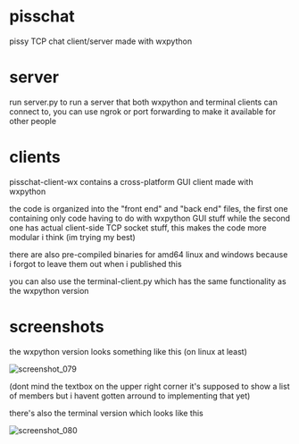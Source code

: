 # pisschat
pissy TCP chat client/server made with wxpython

# server
run server.py to run a server that both wxpython and terminal clients can connect to, you can use ngrok or port forwarding to make it available for other people

# clients
pisschat-client-wx contains a cross-platform GUI client made with wxpython

the code is organized into the "front end" and "back end" files, the first one containing only code having to do with wxpython GUI stuff while the second one has actual client-side TCP socket stuff, this makes the code more modular i think (im trying my best)

there are also pre-compiled binaries for amd64 linux and windows because i forgot to leave them out when i published this

you can also use the terminal-client.py which has the same functionality as the wxpython version

# screenshots

the wxpython version looks something like this (on linux at least)

![screenshot_079](https://user-images.githubusercontent.com/86350819/206936861-8fac56fd-b234-4e2a-869b-511c6b8aa2ff.png)

(dont mind the textbox on the upper right corner it's supposed to show a list of members but i havent gotten arround to implementing that yet)

there's also the terminal version which looks like this

![screenshot_080](https://user-images.githubusercontent.com/86350819/206937223-8a4cd821-55c1-44c2-84f3-6d41c291ca42.png)
